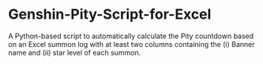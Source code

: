 # Genshin-Pity-Script-for-Excel
A Python-based script to automatically calculate the Pity countdown based on an Excel summon log with at least two columns containing the (i) Banner name and (ii) star level of each summon.
